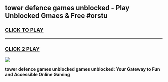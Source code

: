 
## tower defence games unblocked - Play Unblocked Gmaes & Free #orstu
<h3>
<a href="https://news.freeplayer.one?title=tower_defence_games_unblocked&ref=24F">CLICK TO PLAY</a></h3>
<hr>

<h3>
<a href="https://news.freeplayer.one?title=tower_defence_games_unblocked&ref=24F">CLICK 2 PLAY</a>
  
</h3>

<a href="https://news.freeplayer.one?title=tower_defence_games_unblocked&ref=24F/"><img src="https://clearcache.store/games.png"></a>


**tower defence games unblocked games unblocked: Your Gateway to Fun and Accessible Online Gaming**
